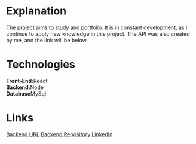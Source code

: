 <h1>Explanation</h1>
    <div>The project aims to study and portfolio. It is in constant development, as I continue to apply new knowledge in this project. The API was also created by me, and the link will be below</div>
<h1>Technologies</h1>
    <div><b>Front-End:</b>React</div>
    <div><b>Backend:</b>Node</div>
    <div><b>Database</b>MySql</div>
<h1>Links</h1>
    <a href = "https://phonebook-challenger.herokuapp.com/">Backend URL</a>
    <a href = "https://github.com/Macuco97/phoneBookBackend">Backend Repository</a>
    <a href = "https://www.linkedin.com/in/raphaelmotta97/">LinkedIn</a>
    